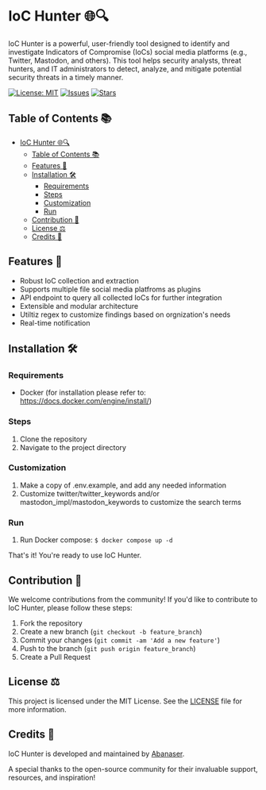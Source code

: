 # IoC Hunter 🌐🔍

IoC Hunter is a powerful, user-friendly tool designed to identify and investigate Indicators of Compromise (IoCs) social media platforms (e.g., Twitter, Mastodon, and others). This tool helps security analysts, threat hunters, and IT administrators to detect, analyze, and mitigate potential security threats in a timely manner. 

[![License: MIT](https://img.shields.io/badge/License-MIT-green.svg)](https://opensource.org/licenses/MIT)
[![Issues](https://img.shields.io/github/issues/Abanaser/IoC_Hunter)](https://github.com/Abanaser/IoC_Hunter/issues)
[![Stars](https://img.shields.io/github/stars/Abanaser/IoC_Hunter)](https://github.com/Abanaser/IoC_Hunter/stargazers)

## Table of Contents 📚

- [IoC Hunter 🌐🔍](#ioc-hunter-)
  - [Table of Contents 📚](#table-of-contents-)
  - [Features 🌟](#features-)
  - [Installation 🛠️](#installation-️)
    - [Requirements](#requirements)
    - [Steps](#steps)
    - [Customization](#customization)
    - [Run](#run)
  - [Contribution 🤝](#contribution-)
  - [License ⚖️](#license-️)
  - [Credits 🙌](#credits-)

## Features 🌟

- Robust IoC collection and extraction
- Supports multiple file social media platfroms as plugins 
- API endpoint to query all collected IoCs for further integration
- Extensible and modular architecture
- Utiltiz regex to customize findings based on orgnization's needs 
- Real-time notification

## Installation 🛠️

### Requirements

- Docker (for installation please refer to: https://docs.docker.com/engine/install/)

### Steps

1. Clone the repository
2. Navigate to the project directory

### Customization
1. Make a copy of .env.example, and add any needed information 
2. Customize twitter/twitter_keywords and/or mastodon_impl/mastodon_keywords to customize the search terms

### Run
1. Run Docker compose: `$ docker compose up -d` 


That's it! You're ready to use IoC Hunter.

## Contribution 🤝

We welcome contributions from the community! If you'd like to contribute to IoC Hunter, please follow these steps:

1. Fork the repository
2. Create a new branch (`git checkout -b feature_branch`)
3. Commit your changes (`git commit -am 'Add a new feature'`)
4. Push to the branch (`git push origin feature_branch`)
5. Create a Pull Request

## License ⚖️

This project is licensed under the MIT License. See the [LICENSE](LICENSE) file for more information.

## Credits 🙌

IoC Hunter is developed and maintained by [Abanaser](https://github.com/Abanaser).

A special thanks to the open-source community for their invaluable support, resources, and inspiration!
